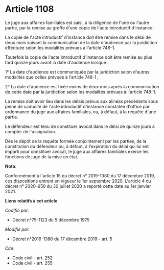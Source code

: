 # Article 1108

Le juge aux affaires familiales est saisi, à la diligence de l'une ou l'autre partie, par la remise au greffe d'une copie de
l'acte introductif d'instance.

La copie de l'acte introductif d'instance doit être remise dans le délai de deux mois suivant la communication de la date
d'audience par la juridiction effectuée selon les modalités prévues à l'article 748-1.

Toutefois la copie de l'acte introductif d'instance doit être remise au plus tard quinze jours avant la date d'audience
lorsque :

1° La date d'audience est communiquée par la juridiction selon d'autres modalités que celles prévues à l'article 748-1 ;

2° La date d'audience est fixée moins de deux mois après la communication de cette date par la juridiction selon les
modalités prévues à l'article 748-1.

La remise doit avoir lieu dans les délais prévus aux alinéas précédents sous peine de caducité de l'acte introductif
d'instance constatée d'office par ordonnance du juge aux affaires familiales, ou, à défaut, à la requête d'une partie.

Le défendeur est tenu de constituer avocat dans le délai de quinze jours à compter de l'assignation.

Dès le dépôt de la requête formée conjointement par les parties, de la constitution du défendeur ou, à défaut, à l'expiration
du délai qui lui est imparti pour constituer avocat, le juge aux affaires familiales exerce les fonctions de juge de la mise
en état.

**Nota:**

Conformément à l'article 15 du décret n° 2019-1380 du 17 décembre 2019, ces dispositions entrent en vigueur le 1er septembre
2020. L'article 4 du décret n° 2020-950 du 30 juillet 2020 a reporté cette date au 1er janvier 2021.

**Liens relatifs à cet article**

_Codifié par_:

  - Décret n°75-1123 du 5 décembre 1975

_Modifié par_:

  - Décret n°2019-1380 du 17 décembre 2019 - art. 5

_Cite_:

  - Code civil - art. 252
  - Code civil - art. 255
